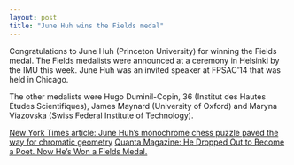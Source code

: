 ```yaml
---
layout: post
title: "June Huh wins the Fields medal"
---
```

Congratulations to June Huh (Princeton University) for winning the Fields medal.
The Fields medalists were announced at a ceremony in Helsinki by the IMU this week.
June Huh was an invited speaker at FPSAC'14 that was held in Chicago.

The other medalists were Hugo Duminil-Copin, 36 (Institut des Hautes Études Scientifiques),
James Maynard (University of Oxford) and Maryna Viazovska (Swiss Federal Institute of Technology).

[New York Times article: June Huh’s monochrome chess puzzle paved the way for chromatic geometry](https://www.nytimes.com/live/2022/07/05/science/fields-medal-math#june-huh-heisuke-hironaka-math-chromatic-geometry)
[Quanta Magazine: He Dropped Out to Become a Poet. Now He’s Won a Fields Medal.](https://www.quantamagazine.org/june-huh-high-school-dropout-wins-the-fields-medal-20220705/)
